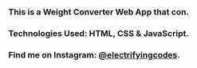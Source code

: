 ### This is a Weight Converter Web App that con.

### Technologies Used: HTML, CSS & JavaScript.

### Find me on Instagram: [@electrifyingcodes][Instagram].

[Instagram]: https://www.instagram.com/electrifyingcodes